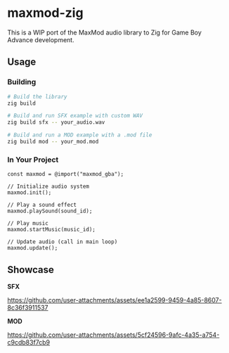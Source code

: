 # maxmod-zig

This is a WIP port of the MaxMod audio library to Zig for Game Boy Advance development.

## Usage

### Building

```bash
# Build the library
zig build

# Build and run SFX example with custom WAV
zig build sfx -- your_audio.wav

# Build and run a MOD example with a .mod file
zig build mod -- your_mod.mod
```

### In Your Project

```zig
const maxmod = @import("maxmod_gba");

// Initialize audio system
maxmod.init();

// Play a sound effect
maxmod.playSound(sound_id);

// Play music
maxmod.startMusic(music_id);

// Update audio (call in main loop)
maxmod.update();
```

## Showcase

**SFX**

https://github.com/user-attachments/assets/ee1a2599-9459-4a85-8607-8c36f3911537

**MOD**

https://github.com/user-attachments/assets/5cf24596-9afc-4a35-a754-c9cdb83f7cb9


